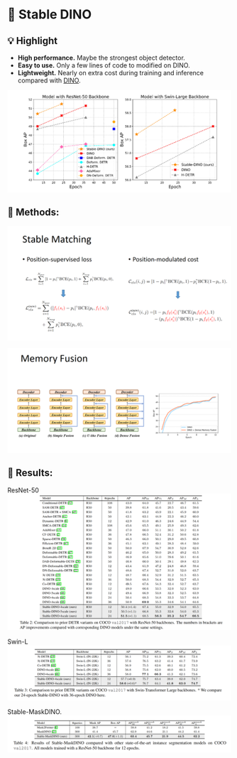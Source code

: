 # :dragon_face: Stable DINO

## :bulb: Highlight
- **High performance.** Maybe the strongest object detector.
- **Easy to use.** Only a few lines of code to modified on DINO.
- **Lightweight.** Nearly on extra cost during training and inference compared with [DINO](https://github.com/IDEA-Research/DINO).

![Performance](assets/performance.png)


## :open_book: Methods:
![stable matching](assets/stable_matching.png)

![memory fusion](assets/memory_fusion.png)

## :fries: Results:
ResNet-50
![R50](assets/R50.png)

Swin-L
![swinl](assets/swinl.png)

Stable-MaskDINO. 
![smd](assets/stable_maskdino.png)


